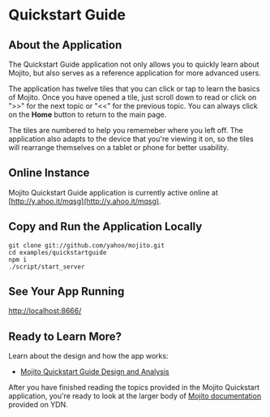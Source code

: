 # Quickstart Guide

## About the Application

The Quickstart Guide application not only allows you to quickly
learn about Mojito, but also serves as a reference application for
more advanced users.

The application has twelve tiles that you can click or tap
to learn the basics of Mojito. Once you have opened a tile, just
scroll down to read or click on ">>" for the next topic
or "<<" for the previous topic. You can always click on
the **Home** button to return to the main page.

The tiles are numbered to help you rememeber where you left off.
The application also adapts to the device that you're viewing it on,
so the tiles will rearrange themselves on a tablet or phone for
better usability. 

## Online Instance
Mojito Quickstart Guide application is currently active online at [http://y.ahoo.it/mqsg](http://y.ahoo.it/mqsg).

## Copy and Run the Application Locally

    git clone git://github.com/yahoo/mojito.git
    cd examples/quickstartguide
    npm i
    ./script/start_server


## See Your App Running 

[http://localhost:8666/](http://localhost:8666/)

## Ready to Learn More?

Learn about the design and how the app works:

* [Mojito Quickstart Guide Design and Analysis](https://github.com/yahoo/mojito/wiki/Mojito-Quickstart-Guide:-An-Analysis-of-the-Application)

After you have finished reading the topics provided in the Mojito Quickstart application,
you're ready to look at the larger body of [Mojito documentation](http://developer.yahoo.com/cocktails/mojito/docs)
provided on YDN. 

